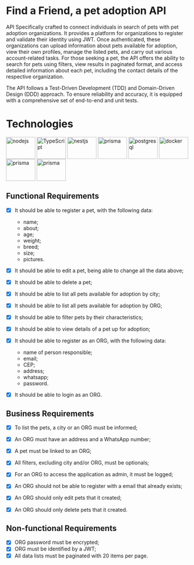 # Find a Friend, a pet adoption API

API Specifically crafted to connect individuals in search of pets with pet adoption organizations. It provides a platform for organizations to register and validate their identity using JWT. Once authenticated, these organizations can upload information about pets available for adoption, view their own profiles, manage the listed pets, and carry out various account-related tasks. For those seeking a pet, the API offers the ability to search for pets using filters, view results in paginated format, and access detailed information about each pet, including the contact details of the respective organization.

The API follows a Test-Driven Development (TDD) and Domain-Driven Design (DDD) approach. To ensure reliability and accuracy, it is equipped with a comprehensive set of end-to-end and unit tests.

# Technologies

<div style="display: inline_block">
<img align="center" alt="nodejs" height="60" width="80" src="https://cdn.jsdelivr.net/gh/devicons/devicon/icons/nodejs/nodejs-original.svg">
<img align="center" alt="TypeScript" height="60" width="80" src="https://cdn.jsdelivr.net/gh/devicons/devicon/icons/typescript/typescript-original.svg">
<img align="center" alt="nestjs" height="60" width="80" src="https://cdn.jsdelivr.net/gh/devicons/devicon/icons/nestjs/nestjs-plain.svg">
<img align="center" alt="prisma" height="60" width="80" src="https://vitest.dev/logo.svg">
<img align="center" alt="postgresql" height="60" width="80" src="https://cdn.jsdelivr.net/gh/devicons/devicon/icons/postgresql/postgresql-original.svg">
<img align="center" alt="docker" height="60" width="80" src="https://cdn.jsdelivr.net/gh/devicons/devicon/icons/docker/docker-plain-wordmark.svg">
<img align="center" alt="prisma" height="60" width="80" src="https://img.icons8.com/?size=256&id=YKKmRFS8Utmm&format=png">
<img align="center" alt="prisma" height="60" width="80" src="https://www.svgviewer.dev/static-svgs/34415/cloudflare.svg">
</div>

## Functional Requirements
- [x] It should be able to register a pet, with the following data:
  - name;
  - about;
  - age;
  - weight;
  - breed;
  - size;
  - pictures.
- [x] It should be able to edit a pet, being able to change all the data above;
- [x] It should be able to delete a pet;
- [x] It should be able to list all pets available for adoption by city;
- [x] It should be able to list all pets available for adoption by ORG;
- [x] It should be able to filter pets by their characteristics;
- [x] It should be able to view details of a pet up for adoption;
- [x] It should be able to register as an ORG, with the following data:
  - name of person responsible;
  - email;
  - CEP;
  - address;
  - whatsapp;
  - password.
- [x] It should be able to login as an ORG.


## Business Requirements
- [x] To list the pets, a city or an ORG must be informed;
- [x] An ORG must have an address and a WhatsApp number;
- [x] A pet must be linked to an ORG;
- [x] All filters, excluding city and/or ORG, must be optionals;
- [x] For an ORG to access the application as admin, it must be logged;
- [x] An ORG should not be able to register with a email that already exists;
- [x] An ORG should only edit pets that it created;
- [x] An ORG should only delete pets that it created.


## Non-functional Requirements
- [x] ORG password must be encrypted;
- [x] ORG must be identified by a JWT;
- [x] All data lists must be paginated with 20 items per page.

